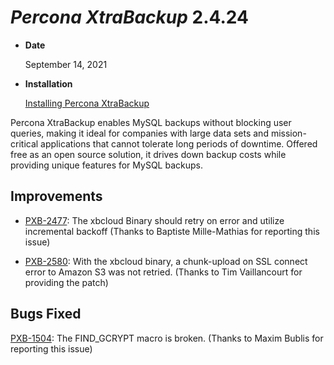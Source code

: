 # *Percona XtraBackup* 2.4.24


* **Date**

    September 14, 2021



* **Installation**

    [Installing Percona XtraBackup](https://www.percona.com/doc/percona-xtrabackup/2.4/installation.html)


Percona XtraBackup enables MySQL backups without blocking user queries, making it ideal
for companies with large data sets and mission-critical applications that cannot tolerate
long periods of downtime. Offered free as an open source solution, it drives down backup
costs while providing unique features for MySQL backups.

## Improvements

* [PXB-2477](https://jira.percona.com/browse/PXB-2477): The xbcloud Binary should retry on error and utilize incremental backoff (Thanks to Baptiste Mille-Mathias for reporting this issue)

* [PXB-2580](https://jira.percona.com/browse/PXB-2580): With the xbcloud binary, a chunk-upload on SSL connect error to Amazon S3 was not retried. (Thanks to Tim Vaillancourt for providing the patch)

## Bugs Fixed

[PXB-1504](https://jira.percona.com/browse/PXB-1504): The FIND_GCRYPT macro is broken. (Thanks to Maxim Bublis for reporting this issue)
